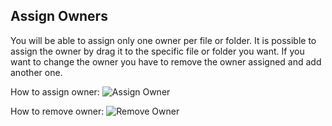 ## Assign Owners

You will be able to assign only one owner per file or folder.
It is possible to assign the owner by drag it to the specific file or folder you want.
If you want to change the owner you have to remove the owner assigned and add another one.

How to assign owner:
![Assign Owner](../images/enduser/7.png)

How to remove owner:
![Remove Owner](../images/enduser/8.png)
